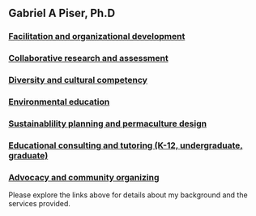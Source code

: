 ## Gabriel A Piser, Ph.D 


### [Facilitation and organizational development](/facilitation)
### [Collaborative research and assessment](/collaboration)  
### [Diversity and cultural competency](/diversity)
### [Environmental education](/environmental-education)
### [Sustainablility planning and permaculture design](/sustainability)
### [Educational consulting and tutoring (K-12, undergraduate, graduate)](/educational-consulting)
### [Advocacy and community organizing](/advocacy)

Please explore the links above for details about my background and the services provided.

